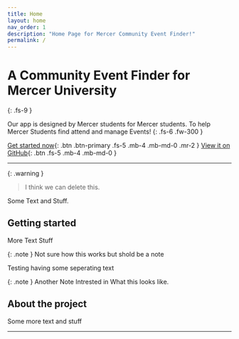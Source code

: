 ```yaml
---
title: Home
layout: home
nav_order: 1
description: "Home Page for Mercer Community Event Finder!"
permalink: /
---
```


# A Community Event Finder for Mercer University
{: .fs-9 }

Our app is designed by Mercer students for Mercer students. To help Mercer Students find attend and manage Events!
{: .fs-6 .fw-300 }

[Get started now](#getting-started){: .btn .btn-primary .fs-5 .mb-4 .mb-md-0 .mr-2 }
[View it on GitHub][project repo]{: .btn .fs-5 .mb-4 .mb-md-0 }

---

{: .warning }
> I think we can delete this.

Some Text and Stuff.

## Getting started

More Text Stuff

{: .note }
Not sure how this works but shold be a note

Testing having some seperating text

{: .note }
Another Note Intrested in What this looks like.

## About the project

Some more text and stuff

----

[^1]: The [source file for this page] uses all three markup languages.

[^2]: [It can take up to 10 minutes for changes to your site to publish after you push the changes to GitHub](https://docs.github.com/en/pages/setting-up-a-github-pages-site-with-jekyll/creating-a-github-pages-site-with-jekyll#creating-your-site).

[Jekyll]: https://jekyllrb.com
[Markdown]: https://daringfireball.net/projects/markdown/
[Liquid]: https://github.com/Shopify/liquid/wiki
[Front matter]: https://jekyllrb.com/docs/front-matter/
[Jekyll configuration]: https://jekyllrb.com/docs/configuration/
[source file for this page]: https://github.com/just-the-docs/just-the-docs/blob/main/index.md
[Just the Docs Template]: https://just-the-docs.github.io/just-the-docs-template/
[Just the Docs]: https://just-the-docs.com
[Just the Docs repo]: https://github.com/just-the-docs/just-the-docs
[Just the Docs README]: https://github.com/just-the-docs/just-the-docs/blob/main/README.md
[GitHub Pages]: https://pages.github.com/
[Template README]: https://github.com/just-the-docs/just-the-docs-template/blob/main/README.md
[GitHub Pages / Actions workflow]: https://github.blog/changelog/2022-07-27-github-pages-custom-github-actions-workflows-beta/
[use the template]: https://github.com/just-the-docs/just-the-docs-template/generate
[project repo]: https://github.com/RyanMahajan/community-event-finder
